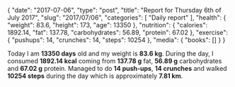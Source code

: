 {
    "date": "2017-07-06",
    "type": "post",
    "title": "Report for Thursday 6th of July 2017",
    "slug": "2017\/07\/06",
    "categories": [
        "Daily report"
    ],
    "health": {
        "weight": 83.6,
        "height": 173,
        "age": 13350
    },
    "nutrition": {
        "calories": 1892.14,
        "fat": 137.78,
        "carbohydrates": 56.89,
        "protein": 67.02
    },
    "exercise": {
        "pushups": 14,
        "crunches": 14,
        "steps": 10254
    },
    "media": {
        "books": []
    }
}

Today I am <strong>13350 days</strong> old and my weight is <strong>83.6 kg</strong>. During the day, I consumed <strong>1892.14 kcal</strong> coming from <strong>137.78 g</strong> fat, <strong>56.89 g</strong> carbohydrates and <strong>67.02 g</strong> protein. Managed to do <strong>14 push-ups</strong>, <strong>14 crunches</strong> and walked <strong>10254 steps</strong> during the day which is approximately <strong>7.81 km</strong>.
